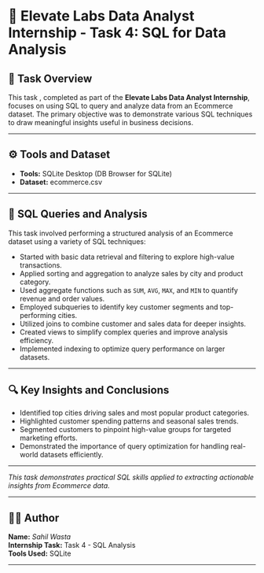 # 📂 Elevate Labs Data Analyst Internship - Task 4: SQL for Data Analysis

## 📌 Task Overview

This task , completed as part of the **Elevate Labs Data Analyst Internship**, focuses on using SQL to query and analyze data from an Ecommerce dataset. The primary objective was to demonstrate various SQL techniques to draw meaningful insights useful in business decisions.

---

## ⚙️ Tools and Dataset

- **Tools:** SQLite Desktop (DB Browser for SQLite)  
- **Dataset:** ecommerce.csv 

---

## 📝 SQL Queries and Analysis

This task involved performing a structured analysis of an Ecommerce dataset using a variety of SQL techniques:

- Started with basic data retrieval and filtering to explore high-value transactions.  
- Applied sorting and aggregation to analyze sales by city and product category.  
- Used aggregate functions such as `SUM`, `AVG`, `MAX`, and `MIN` to quantify revenue and order values.  
- Employed subqueries to identify key customer segments and top-performing cities.  
- Utilized joins to combine customer and sales data for deeper insights.  
- Created views to simplify complex queries and improve analysis efficiency.  
- Implemented indexing to optimize query performance on larger datasets.

---

## 🔍 Key Insights and Conclusions

- Identified top cities driving sales and most popular product categories.  
- Highlighted customer spending patterns and seasonal sales trends.  
- Segmented customers to pinpoint high-value groups for targeted marketing efforts.  
- Demonstrated the importance of query optimization for handling real-world datasets efficiently.

---

*This task demonstrates practical SQL skills applied to extracting actionable insights from Ecommerce data.*


---

## 🙋‍♂️ Author

**Name:** *Sahil Wasta*  
**Internship Task:** Task 4 - SQL Analysis   
**Tools Used:** SQLite 

---


